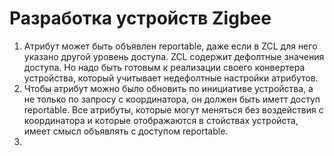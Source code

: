 # Разработка устройств Zigbee #
1. Атрибут может быть объявлен reportable, даже если в ZCL для него указано другой уровень доступа. ZCL содержит дефолтные значения доступа. Но надо быть готовым к реализации своего конвертера устройства, который учитывает недефолтные настройки атрибутов.  
2. Чтобы атрибут можно было обновить по инициативе устройства, а не только по запросу с координатора, он должен быть иметт доступ reportable. Все атрибуты, которые могут меняться без воздействия с координатора и которые отображаются в стойствах устройста, имеет смысл объявлять с доступом reportable. 
3. 
